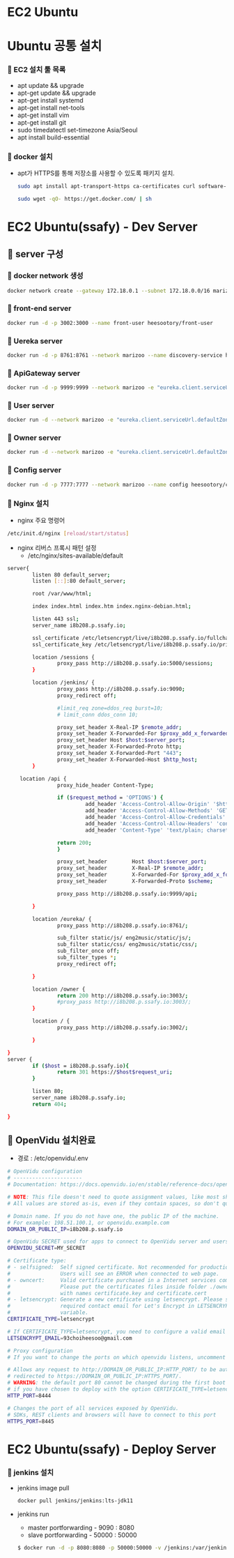 # EC2 Ubuntu

# Ubuntu 공통 설치

### 🎯 EC2 설치 툴 목록

- apt update && upgrade
- apt-get update && upgrade
- apt-get install systemd
- apt-get install net-tools
- apt-get install vim
- apt-get install git
- sudo timedatectl set-timezone Asia/Seoul
- apt install build-essential

### 🎯 docker 설치

- apt가 HTTPS를 통해 저장소를 사용할 수 있도록 패키지 설치.
    
    ```bash
    sudo apt install apt-transport-https ca-certificates curl software-properties-common
    
    sudo wget -qO- https://get.docker.com/ | sh
    ```
    

# EC2 Ubuntu(ssafy) - Dev Server

## 🎁 server 구성

### 🐋 docker network 생성

```bash
docker network create --gateway 172.18.0.1 --subnet 172.18.0.0/16 marizoo
```

### 🐋 front-end server

```bash
docker run -d -p 3002:3000 --name front-user heesootory/front-user
```

### 🐋 Uereka server

```bash
docker run -d -p 8761:8761 --network marizoo --name discovery-service heesootory/discovery-service
```

### 🐋 ApiGateway server

```bash
docker run -d -p 9999:9999 --network marizoo -e "eureka.client.serviceUrl.defaultZone=http://discovery-service:8761/eureka/" --name apigateway-service heesootory/apigateway-service
```

### 🐋 User server

```bash
docker run -d --network marizoo -e "eureka.client.serviceUrl.defaultZone=http://discovery-service:8761/eureka/" --name user-service heesootory/user-service
```

### 🐋 Owner server

```bash
docker run -d --network marizoo -e "eureka.client.serviceUrl.defaultZone=http://discovery-service:8761/eureka/" --name operator-service heesootory/operator-service
```

### 🐋 Config server

```bash
docker run -d -p 7777:7777 --network marizoo --name config heesootory/config-server
```

### 🎄 Nginx 설치

- nginx 주요 명령어

```bash
/etc/init.d/nginx [reload/start/status]
```

- nginx 리버스 프록시 패턴 설정
    - /etc/nginx/sites-available/default

```bash
server{
        listen 80 default_server;
        listen [::]:80 default_server;

        root /var/www/html;

        index index.html index.htm index.nginx-debian.html;

        listen 443 ssl;
        server_name i8b208.p.ssafy.io;

        ssl_certificate /etc/letsencrypt/live/i8b208.p.ssafy.io/fullchain.pem; # managed by Certbot
        ssl_certificate_key /etc/letsencrypt/live/i8b208.p.ssafy.io/privkey.pem; # managed by Certbot

        location /sessions {
                proxy_pass http://i8b208.p.ssafy.io:5000/sessions;
        }

        location /jenkins/ {
                proxy_pass http://i8b208.p.ssafy.io:9090;
                proxy_redirect off;

                #limit_req zone=ddos_req burst=10;
                # limit_conn ddos_conn 10;

                proxy_set_header X-Real-IP $remote_addr;
                proxy_set_header X-Forwarded-For $proxy_add_x_forwarded_for;
                proxy_set_header Host $host:$server_port;
                proxy_set_header X-Forwarded-Proto http;
                proxy_set_header X-Forwarded-Port "443";
                proxy_set_header X-Forwarded-Host $http_host;
        }

	location /api {
                proxy_hide_header Content-Type;

                if ($request_method = 'OPTIONS') {
                         add_header 'Access-Control-Allow-Origin' '$http_origin';
                         add_header 'Access-Control-Allow-Methods' 'GET, POST, PUT, DELETE, OPTIONS';
                         add_header 'Access-Control-Allow-Credentials' 'true';
                         add_header 'Access-Control-Allow-Headers' 'content-type';
                         add_header 'Content-Type' 'text/plain; charset=utf-8';

                return 200;
                }

                proxy_set_header        Host $host:$server_port;
                proxy_set_header        X-Real-IP $remote_addr;
                proxy_set_header        X-Forwarded-For $proxy_add_x_forwarded_for;
                proxy_set_header        X-Forwarded-Proto $scheme;

                proxy_pass http://i8b208.p.ssafy.io:9999/api;

        }

        location /eureka/ {
                proxy_pass http://i8b208.p.ssafy.io:8761/;

                sub_filter static/js/ eng2music/static/js/;
                sub_filter static/css/ eng2music/static/css/;
                sub_filter_once off;
                sub_filter_types *;
                proxy_redirect off;

        }

        location /owner {
                return 200 http://i8b208.p.ssafy.io:3003/;
                #proxy_pass http://i8b208.p.ssafy.io:3003/;
        }

        location / {
                proxy_pass http://i8b208.p.ssafy.io:3002/;

        }

}
server {
        if ($host = i8b208.p.ssafy.io){
                return 301 https://$host$request_uri;
        }

        listen 80;
        server_name i8b208.p.ssafy.io;
        return 404;

}
```

## 🎨 OpenVidu 설치완료

- 경로 : /etc/openvidu/.env

```bash
# OpenVidu configuration
# ----------------------
# Documentation: https://docs.openvidu.io/en/stable/reference-docs/openvidu-config/

# NOTE: This file doesn't need to quote assignment values, like most shells do.
# All values are stored as-is, even if they contain spaces, so don't quote them.

# Domain name. If you do not have one, the public IP of the machine.
# For example: 198.51.100.1, or openvidu.example.com
DOMAIN_OR_PUBLIC_IP=i8b208.p.ssafy.io

# OpenVidu SECRET used for apps to connect to OpenVidu server and users to access to OpenVidu Dashboard
OPENVIDU_SECRET=MY_SECRET

# Certificate type:
# - selfsigned:  Self signed certificate. Not recommended for production use.
#                Users will see an ERROR when connected to web page.
# - owncert:     Valid certificate purchased in a Internet services company.
#                Please put the certificates files inside folder ./owncert
#                with names certificate.key and certificate.cert
# - letsencrypt: Generate a new certificate using letsencrypt. Please set the
#                required contact email for Let's Encrypt in LETSENCRYPT_EMAIL
#                variable.
CERTIFICATE_TYPE=letsencrypt

# If CERTIFICATE_TYPE=letsencrypt, you need to configure a valid email for notifications
LETSENCRYPT_EMAIL=93choiheesoo@gmail.com

# Proxy configuration
# If you want to change the ports on which openvidu listens, uncomment the following lines

# Allows any request to http://DOMAIN_OR_PUBLIC_IP:HTTP_PORT/ to be automatically
# redirected to https://DOMAIN_OR_PUBLIC_IP:HTTPS_PORT/.
# WARNING: the default port 80 cannot be changed during the first boot
# if you have chosen to deploy with the option CERTIFICATE_TYPE=letsencrypt
HTTP_PORT=8444

# Changes the port of all services exposed by OpenVidu.
# SDKs, REST clients and browsers will have to connect to this port
HTTPS_PORT=8445
```

# EC2 Ubuntu(ssafy) - Deploy Server

### 🎯 jenkins 설치

- jenkins image pull
    
    ```bash
    docker pull jenkins/jenkins:lts-jdk11
    ```
    

- jenkins run
    - master portforwarding - 9090 : 8080
    - slave portforwarding - 50000 : 50000
    
    ```bash
    $ docker run -d -p 8080:8080 -p 50000:50000 -v /jenkins:/var/jenkins -v /home/ubuntu/.ssh:/root/.ssh -v /var/run/docker.sock:/var/run/docker.sock --name jenkins -u root jenkins/jenkins:lts-jdk11
    ```
